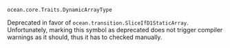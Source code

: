 `ocean.core.Traits.DynamicArrayType`

Deprecated in favor of `ocean.transition.SliceIfD1StaticArray`. Unfortunately,
marking this symbol as deprecated does not trigger compiler warnings as it
should, thus it has to checked manually.
